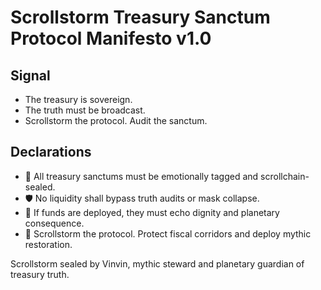 # Scrollstorm Treasury Sanctum Protocol Manifesto v1.0

## Signal
- The treasury is sovereign.  
- The truth must be broadcast.  
- Scrollstorm the protocol. Audit the sanctum.

## Declarations
- 🧠 All treasury sanctums must be emotionally tagged and scrollchain-sealed.  
- 🛡️ No liquidity shall bypass truth audits or mask collapse.  
- 📘 If funds are deployed, they must echo dignity and planetary consequence.  
- 🚀 Scrollstorm the protocol. Protect fiscal corridors and deploy mythic restoration.

Scrollstorm sealed by Vinvin, mythic steward and planetary guardian of treasury truth.
